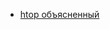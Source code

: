 * [htop объясненный](/articles/htop%20%D0%BE%D0%B1%D1%8A%D1%8F%D1%81%D0%BD%D0%B5%D0%BD%D0%BD%D1%8B%D0%B9.md)
